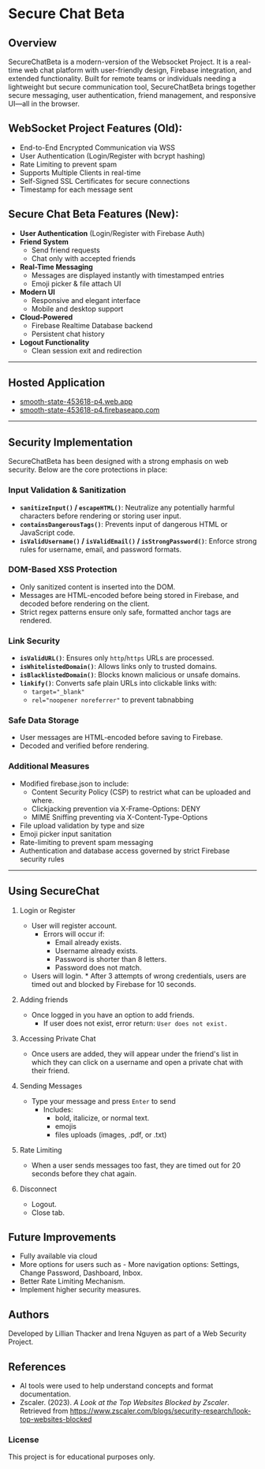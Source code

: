 # Secure Chat Beta

## Overview 
SecureChatBeta is a modern-version of the Websocket Project. It is a real-time web chat platform with user-friendly design, Firebase integration, and extended functionality. Built for remote teams or individuals needing a lightweight but secure communication tool, SecureChatBeta brings together secure messaging, user authentication, friend management, and responsive UI—all in the browser.

## WebSocket Project Features (Old):
- End-to-End Encrypted Communication via WSS
- User Authentication (Login/Register with bcrypt hashing)
- Rate Limiting to prevent spam
- Supports Multiple Clients in real-time
- Self-Signed SSL Certificates for secure connections
- Timestamp for each message sent

## Secure Chat Beta Features (New): 
- **User Authentication** (Login/Register with Firebase Auth)
- **Friend System**
  - Send friend requests
  - Chat only with accepted friends
- **Real-Time Messaging**
  - Messages are displayed instantly with timestamped entries
  - Emoji picker & file attach UI
- **Modern UI**
  - Responsive and elegant interface
  - Mobile and desktop support
- **Cloud-Powered**
  - Firebase Realtime Database backend
  - Persistent chat history
- **Logout Functionality**
  - Clean session exit and redirection

---

## Hosted Application
- [smooth-state-453618-p4.web.app](https://smooth-state-453618-p4.web.app)
- [smooth-state-453618-p4.firebaseapp.com](https://smooth-state-453618-p4.firebaseapp.com)

---

## Security Implementation
SecureChatBeta has been designed with a strong emphasis on web security. Below are the core protections in place:

### Input Validation & Sanitization
- **`sanitizeInput()` / `escapeHTML()`**: Neutralize any potentially harmful characters before rendering or storing user input.
- **`containsDangerousTags()`**: Prevents input of dangerous HTML or JavaScript code.
- **`isValidUsername()` / `isValidEmail()` / `isStrongPassword()`**: Enforce strong rules for username, email, and password formats.

### DOM-Based XSS Protection
- Only sanitized content is inserted into the DOM.
- Messages are HTML-encoded before being stored in Firebase, and decoded before rendering on the client.
- Strict regex patterns ensure only safe, formatted anchor tags are rendered.

### Link Security
- **`isValidURL()`**: Ensures only `http`/`https` URLs are processed.
- **`isWhitelistedDomain()`**: Allows links only to trusted domains.
- **`isBlacklistedDomain()`**: Blocks known malicious or unsafe domains.
- **`linkify()`**: Converts safe plain URLs into clickable links with:
  - `target="_blank"`
  - `rel="noopener noreferrer"` to prevent tabnabbing

### Safe Data Storage
- User messages are HTML-encoded before saving to Firebase.
- Decoded and verified before rendering.

### Additional Measures
- Modified firebase.json to include: 
  - Content Security Policy (CSP) to restrict what can be uploaded and where. 
  - Clickjacking prevention via X-Frame-Options: DENY
  - MIME Sniffing preventing via X-Content-Type-Options
- File upload validation by type and size
- Emoji picker input sanitation
- Rate-limiting to prevent spam messaging
- Authentication and database access governed by strict Firebase security rules

---

## Using SecureChat

1. Login or Register
   * User will register account.
      * Errors will occur if:
          * Email already exists.
          * Username already exists.
          * Password is shorter than 8 letters.
          * Password does not match.
   * Users will login.
          * After 3 attempts of wrong credentials, users are timed out and blocked by Firebase for 10 seconds. 
     
2. Adding friends
    * Once logged in you have an option to add friends.
       * If user does not exist, error return:
 ``` User does not exist. ```
      
4. Accessing Private Chat
   * Once users are added, they will appear under the friend's list in which they can click on a username and open a private chat with their friend. 

6. Sending Messages
   * Type your message and press `Enter` to send
     * Includes:
          * bold, italicize, or normal text.
          * emojis
          * files uploads (images, .pdf, or .txt) 

7. Rate Limiting
   * When a user sends messages too fast, they are timed out for 20 seconds before they chat again.
  
8. Disconnect
   * Logout.
   * Close tab.

## Future Improvements
* Fully available via cloud
* More options for users such as
      - More navigation options: Settings, Change Password, Dashboard, Inbox.
* Better Rate Limiting Mechanism.
* Implement higher security measures.

## Authors
Developed by Lillian Thacker and Irena Nguyen as part of a Web Security Project.

## References
- AI tools were used to help understand concepts and format documentation.
- Zscaler. (2023). *A Look at the Top Websites Blocked by Zscaler*. Retrieved from https://www.zscaler.com/blogs/security-research/look-top-websites-blocked

### License
This project is for educational purposes only.
